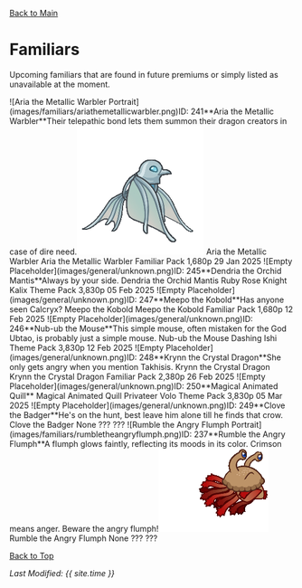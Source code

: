 [Back to Main](index.md)

# Familiars

Upcoming familiars that are found in future premiums or simply listed as unavailable at the moment.

<span class="skinTableColumn">
    <span class="skinTableRow">
        <span class="skinTableIcon">
            <span class="skinTooltipHolder" style="width:max-content">![Aria the Metallic Warbler Portrait](images/familiars/ariathemetallicwarbler.png)<span class="featTooltipContents">ID: 241**Aria the Metallic Warbler**Their telepathic bond lets them summon their dragon creators in case of dire need.<img src="images/familiars/ariathemetallicwarbler.gif" alt="Aria the Metallic Warbler Model Gif" style="width:auto;height:auto;max-width:100%;max-height:100%"></span></span>
        </span>
        <span class="skinTableName">
            Aria the Metallic Warbler
        </span>
        <span class="skinTableSource">
            Aria the Metallic Warbler Familiar Pack
        </span>
        <span class="skinTableCost">
            1,680p
        </span>
        <span class="skinTableDate">
            29 Jan 2025
        </span>
    </span>
    <span class="skinTableRow">
        <span class="skinTableIcon">
            <span class="skinTooltipHolder" style="width:max-content">![Empty Placeholder](images/general/unknown.png)<span class="featTooltipContents">ID: 245**Dendria the Orchid Mantis**Always by your side.</span></span>
        </span>
        <span class="skinTableName">
            Dendria the Orchid Mantis
        </span>
        <span class="skinTableSource">
            Ruby Rose Knight Kalix Theme Pack
        </span>
        <span class="skinTableCost">
            3,830p
        </span>
        <span class="skinTableDate">
            05 Feb 2025
        </span>
    </span>
    <span class="skinTableRow">
        <span class="skinTableIcon">
            <span class="skinTooltipHolder" style="width:max-content">![Empty Placeholder](images/general/unknown.png)<span class="featTooltipContents">ID: 247**Meepo the Kobold**Has anyone seen Calcryx?</span></span>
        </span>
        <span class="skinTableName">
            Meepo the Kobold
        </span>
        <span class="skinTableSource">
            Meepo the Kobold Familiar Pack
        </span>
        <span class="skinTableCost">
            1,680p
        </span>
        <span class="skinTableDate">
            12 Feb 2025
        </span>
    </span>
    <span class="skinTableRow">
        <span class="skinTableIcon">
            <span class="skinTooltipHolder" style="width:max-content">![Empty Placeholder](images/general/unknown.png)<span class="featTooltipContents">ID: 246**Nub-ub the Mouse**This simple mouse, often mistaken for the God Ubtao, is probably just a simple mouse.</span></span>
        </span>
        <span class="skinTableName">
            Nub-ub the Mouse
        </span>
        <span class="skinTableSource">
            Dashing Ishi Theme Pack
        </span>
        <span class="skinTableCost">
            3,830p
        </span>
        <span class="skinTableDate">
            12 Feb 2025
        </span>
    </span>
    <span class="skinTableRow">
        <span class="skinTableIcon">
            <span class="skinTooltipHolder" style="width:max-content">![Empty Placeholder](images/general/unknown.png)<span class="featTooltipContents">ID: 248**Krynn the Crystal Dragon**She only gets angry when you mention Takhisis.</span></span>
        </span>
        <span class="skinTableName">
            Krynn the Crystal Dragon
        </span>
        <span class="skinTableSource">
            Krynn the Crystal Dragon Familiar Pack
        </span>
        <span class="skinTableCost">
            2,380p
        </span>
        <span class="skinTableDate">
            26 Feb 2025
        </span>
    </span>
    <span class="skinTableRow">
        <span class="skinTableIcon">
            <span class="skinTooltipHolder" style="width:max-content">![Empty Placeholder](images/general/unknown.png)<span class="featTooltipContents">ID: 250**Magical Animated Quill**</span></span>
        </span>
        <span class="skinTableName">
            Magical Animated Quill
        </span>
        <span class="skinTableSource">
            Privateer Volo Theme Pack
        </span>
        <span class="skinTableCost">
            3,830p
        </span>
        <span class="skinTableDate">
            05 Mar 2025
        </span>
    </span>
    <span class="skinTableRow">
        <span class="skinTableIcon">
            <span class="skinTooltipHolder" style="width:max-content">![Empty Placeholder](images/general/unknown.png)<span class="featTooltipContents">ID: 249**Clove the Badger**He's on the hunt, best leave him alone till he finds that crow.</span></span>
        </span>
        <span class="skinTableName">
            Clove the Badger
        </span>
        <span class="skinTableSource">
            None
        </span>
        <span class="skinTableCost">
            ???
        </span>
        <span class="skinTableDate">
            ???
        </span>
    </span>
    <span class="skinTableRow">
        <span class="skinTableIcon">
            <span class="skinTooltipHolder" style="width:max-content">![Rumble the Angry Flumph Portrait](images/familiars/rumbletheangryflumph.png)<span class="featTooltipContents">ID: 237**Rumble the Angry Flumph**A flumph glows faintly, reflecting its moods in its color. Crimson means anger. Beware the angry flumph!<img src="images/familiars/rumbletheangryflumph.gif" alt="Rumble the Angry Flumph Model Gif" style="width:auto;height:auto;max-width:100%;max-height:100%"></span></span>
        </span>
        <span class="skinTableName">
            Rumble the Angry Flumph
        </span>
        <span class="skinTableSource">
            None
        </span>
        <span class="skinTableCost">
            ???
        </span>
        <span class="skinTableDate">
            ???
        </span>
    </span>
</span>

[Back to Top](#top)

*Last Modified: {{ site.time }}*